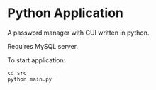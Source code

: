 # Python Application

A  password manager with GUI written in python.

Requires MySQL server.

To start application:
```
cd src
python main.py
```
